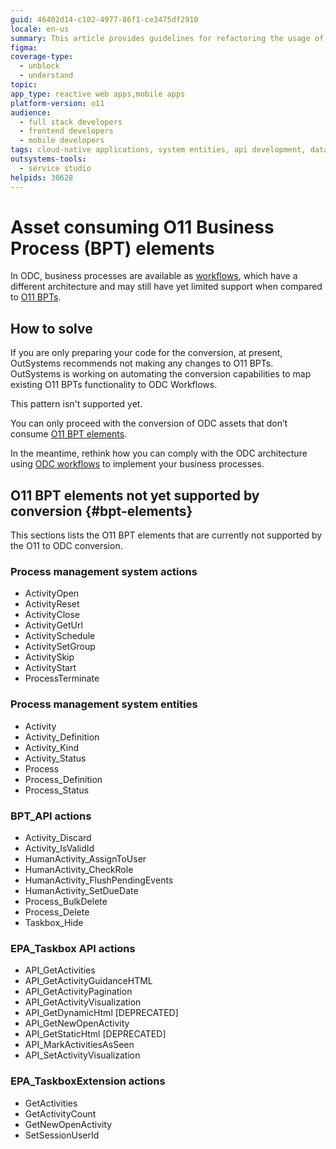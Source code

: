 ```yaml
---
guid: 46402d14-c102-4977-86f1-ce3475df2910
locale: en-us
summary: This article provides guidelines for refactoring the usage of BPT entities and actions in O11 apps to ensure compatibility with OutSystems Developer Cloud (ODC).
figma: 
coverage-type:
  - unblock
  - understand
topic: 
app_type: reactive web apps,mobile apps
platform-version: o11
audience:
  - full stack developers
  - frontend developers
  - mobile developers
tags: cloud-native applications, system entities, api development, data integration, app conversion
outsystems-tools:
  - service studio
helpids: 30628
---
```


# Asset consuming O11 Business Process (BPT) elements

In ODC, business processes are available as [workflows](https://www.outsystems.com/tk/redirect?g=70b986e2-cd07-48a6-92c0-e57751112bb7), which have a different architecture and may still have yet limited support when compared to [O11 BPTs](../../building-apps/processes/intro.md).

## How to solve

<div class="info" markdown="1">

If you are only preparing your code for the conversion, at present, OutSystems recommends not making any changes to O11 BPTs. OutSystems is working on automating the conversion capabilities to map existing O11 BPTs functionality to ODC Workflows.

</div>

This pattern isn't supported yet.

You can only proceed with the conversion of ODC assets that don’t consume [O11 BPT elements](#bpt-elements).

In the meantime, rethink how you can comply with the ODC architecture using [ODC workflows](https://www.outsystems.com/tk/redirect?g=70b986e2-cd07-48a6-92c0-e57751112bb7) to implement your business processes.

## O11 BPT elements not yet supported by conversion {#bpt-elements}

This sections lists the O11 BPT elements that are currently not supported by the O11 to ODC conversion.

### Process management system actions

* ActivityOpen
* ActivityReset
* ActivityClose
* ActivityGetUrl
* ActivitySchedule
* ActivitySetGroup
* ActivitySkip
* ActivityStart
* ProcessTerminate

### Process management system entities

* Activity
* Activity_Definition
* Activity_Kind
* Activity_Status
* Process
* Process_Definition
* Process_Status

### BPT_API actions

* Activity_Discard
* Activity_IsValidId
* HumanActivity_AssignToUser
* HumanActivity_CheckRole
* HumanActivity_FlushPendingEvents
* HumanActivity_SetDueDate
* Process_BulkDelete
* Process_Delete
* Taskbox_Hide

### EPA_Taskbox API actions

* API_GetActivities
* API_GetActivityGuidanceHTML
* API_GetActivityPagination
* API_GetActivityVisualization
* API_GetDynamicHtml [DEPRECATED]
* API_GetNewOpenActivity
* API_GetStaticHtml [DEPRECATED]
* API_MarkActivitiesAsSeen
* API_SetActivityVisualization

### EPA_TaskboxExtension actions

* GetActivities
* GetActivityCount
* GetNewOpenActivity
* SetSessionUserId
